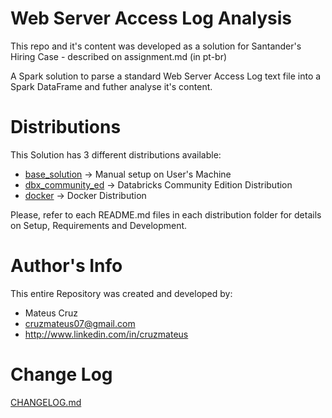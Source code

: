 # Web Server Access Log Analysis
This repo and it's content was developed as a solution for Santander's Hiring Case - described on assignment.md (in pt-br)

A Spark solution to parse a standard Web Server Access Log text file into a Spark DataFrame and futher analyse it's content.


# Distributions

This Solution has 3 different distributions available:
* [base_solution](base_solution/) -> Manual setup on User's Machine
* [dbx_community_ed](dbx_community_ed/) -> Databricks Community Edition Distribution
* [docker](docker/) -> Docker Distribution

Please, refer to each README.md files in each distribution folder for details on Setup, Requirements and Development.


# Author's Info

This entire Repository was created and developed by:
* Mateus Cruz
* cruzmateus07@gmail.com
* http://www.linkedin.com/in/cruzmateus


# Change Log

[CHANGELOG.md](CHANGELOG.md)

